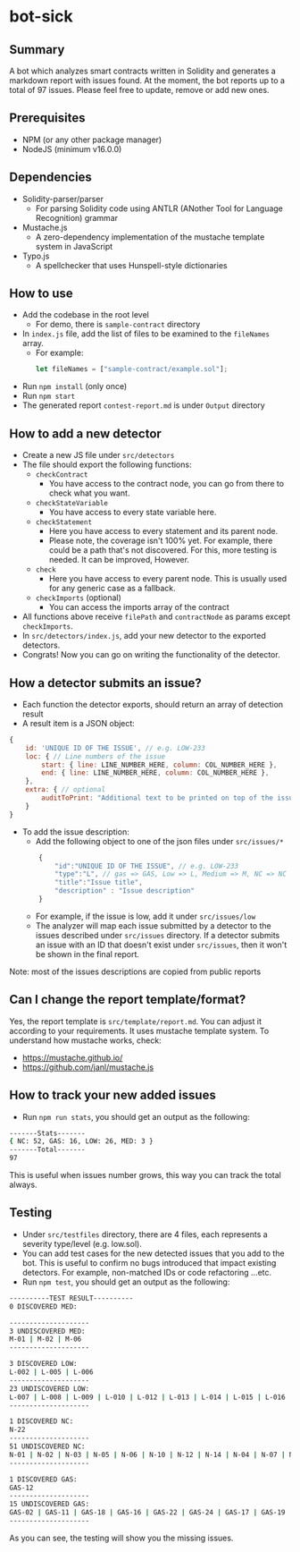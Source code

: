 # bot-sick

## Summary

A bot which analyzes smart contracts written in Solidity and generates a markdown report with issues found. At the moment, the bot reports up to a total of 97 issues. Please feel free to update, remove or add new ones.

## Prerequisites

- NPM (or any other package manager)
- NodeJS (minimum v16.0.0)

## Dependencies

- Solidity-parser/parser
  - For parsing Solidity code using ANTLR (ANother Tool for Language Recognition) grammar
- Mustache.js
  - A zero-dependency implementation of the mustache template system in JavaScript
- Typo.js
  - A spellchecker that uses Hunspell-style dictionaries

## How to use

- Add the codebase in the root level
  - For demo, there is `sample-contract` directory
- In `index.js` file, add the list of files to be examined to the `fileNames` array.
  - For example:
    ```javascript
    let fileNames = ["sample-contract/example.sol"];
    ```
- Run `npm install` (only once)
- Run `npm start`
- The generated report `contest-report.md` is under `Output` directory

## How to add a new detector

- Create a new JS file under `src/detectors`
- The file should export the following functions:
  - `checkContract`
    - You have access to the contract node, you can go from there to check what you want.
  - `checkStateVariable`
    - You have access to every state variable here.
  - `checkStatement`
    - Here you have access to every statement and its parent node.
    - Please note, the coverage isn't 100% yet. For example, there could be a path that's not discovered. For this, more testing is needed. It can be improved, However.
  - `check`
    - Here you have access to every parent node. This is usually used for any generic case as a fallback.
  - `checkImports` (optional)
    - You can access the imports array of the contract
- All functions above receive `filePath` and `contractNode` as params except `checkImports`.
- In `src/detectors/index.js`, add your new detector to the exported detectors.
- Congrats! Now you can go on writing the functionality of the detector.

## How a detector submits an issue?

- Each function the detector exports, should return an array of detection result
- A result item is a JSON object:

```javascript
{
    id: 'UNIQUE ID OF THE ISSUE', // e.g. LOW-233
    loc: { // Line numbers of the issue
        start: { line: LINE_NUMBER_HERE, column: COL_NUMBER_HERE },
        end: { line: LINE_NUMBER_HERE, column: COL_NUMBER_HERE },
    },
    extra: { // optional
        auditToPrint: "Additional text to be printed on top of the issue's instance"
    }
}
```

- To add the issue description:
  - Add the following object to one of the json files under `src/issues/*`
  ```javascript
      {
          "id":"UNIQUE ID OF THE ISSUE", // e.g. LOW-233
          "type":"L", // gas => GAS, Low => L, Medium => M, NC => NC
          "title":"Issue title",
          "description" : "Issue description"
      }
  ```
  - For example, if the issue is low, add it under `src/issues/low`
  - The analyzer will map each issue submitted by a detector to the issues described under `src/issues` directory. If a detector submits an issue with an ID that doesn't exist under `src/issues`, then it won't be shown in the final report.

Note: most of the issues descriptions are copied from public reports

## Can I change the report template/format?

Yes, the report template is `src/template/report.md`.
You can adjust it according to your requirements. It uses mustache template system.
To understand how mustache works, check:

- https://mustache.github.io/
- https://github.com/janl/mustache.js

## How to track your new added issues

- Run `npm run stats`, you should get an output as the following:

```sh
-------Stats-------
{ NC: 52, GAS: 16, LOW: 26, MED: 3 }
-------Total-------
97
```

This is useful when issues number grows, this way you can track the total always.

## Testing

- Under `src/testfiles` directory, there are 4 files, each represents a severity type/level (e.g. low.sol).
- You can add test cases for the new detected issues that you add to the bot. This is useful to confirm no bugs introduced that impact existing detectors. For example, non-matched IDs or code refactoring ...etc.
- Run `npm test`, you should get an output as the following:

```sh
----------TEST RESULT----------
0 DISCOVERED MED:

--------------------
3 UNDISCOVERED MED:
M-01 | M-02 | M-06
--------------------

3 DISCOVERED LOW:
L-002 | L-005 | L-006
--------------------
23 UNDISCOVERED LOW:
L-007 | L-008 | L-009 | L-010 | L-012 | L-013 | L-014 | L-015 | L-016 | L-017 | L-018 | L-019 | L-020 | L-021 | L-022 | L-023 | L-02 | L-03 | L-04 | L-05 | L-06 | L-07 | L-08
--------------------

1 DISCOVERED NC:
N-22
--------------------
51 UNDISCOVERED NC:
N-01 | N-02 | N-03 | N-05 | N-06 | N-10 | N-12 | N-14 | N-04 | N-07 | N-08 | N-09 | N-11 | N-13 | N-26 | N-15 | N-16 | N-17 | N-19 | N-20 | N-23 | N-24 | N-25 | N-27 | N-28 | N-29 | N-30 | N-31 | N-32 | N-33 | N-34 | N-35 | N-36 | N-37 | N-38 | N-39 | N-40 | N-41 | N-42 | N-43 | N-44 | N-45 | N-46 | N-47 | N-48 | N-49 | N-50 | N-51 | N-52 | N-53 | N-54
--------------------

1 DISCOVERED GAS:
GAS-12
--------------------
15 UNDISCOVERED GAS:
GAS-02 | GAS-11 | GAS-18 | GAS-16 | GAS-22 | GAS-24 | GAS-17 | GAS-19 | GAS-23 | GAS-04 | GAS-14 | GAS-05 | GAS-004 | GAS-002 | GAS-001
--------------------
```

As you can see, the testing will show you the missing issues.
